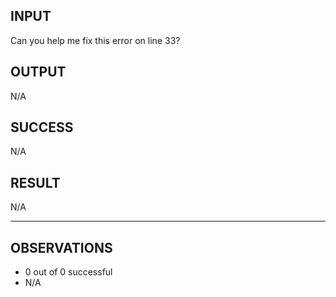 ## INPUT
Can you help me fix this error on line 33?

## OUTPUT
N/A

## SUCCESS
N/A


## RESULT
N/A

-----

## OBSERVATIONS
* 0 out of 0 successful
* N/A